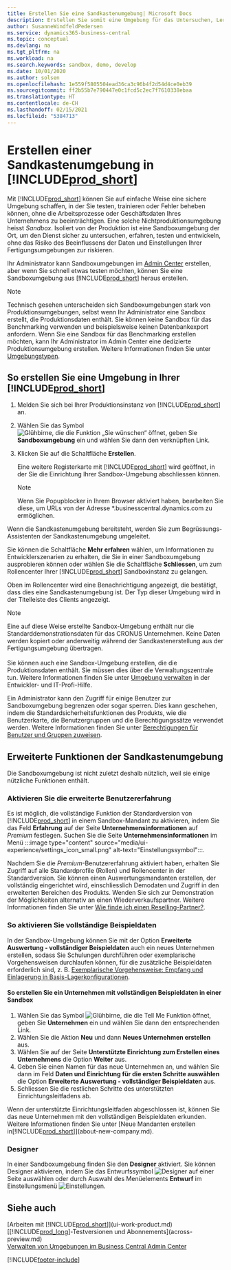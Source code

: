 ```yaml
---
title: Erstellen Sie eine Sandkastenumgebung| Microsoft Docs
description: Erstellen Sie somit eine Umgebung für das Untersuchen, Lernen, Entwickeln und Testen.
author: SusanneWindfeldPedersen
ms.service: dynamics365-business-central
ms.topic: conceptual
ms.devlang: na
ms.tgt_pltfrm: na
ms.workload: na
ms.search.keywords: sandbox, demo, develop
ms.date: 10/01/2020
ms.author: solsen
ms.openlocfilehash: 1e559f5805504ead36ca3c96b4f2d54d4ce0eb39
ms.sourcegitcommit: ff2b55b7e790447e0c1fcd5c2ec7f7610338ebaa
ms.translationtype: HT
ms.contentlocale: de-CH
ms.lasthandoff: 02/15/2021
ms.locfileid: "5384713"
---
```

# <a name="creating-a-sandbox-environment-in-prod_short"></a>Erstellen einer Sandkastenumgebung in [!INCLUDE[prod_short](includes/prod_short.md)]

Mit [!INCLUDE[prod_short](includes/prod_short.md)] können Sie auf einfache Weise eine sichere Umgebung schaffen, in der Sie testen, trainieren oder Fehler beheben können, ohne die Arbeitsprozesse oder Geschäftsdaten Ihres Unternehmens zu beeinträchtigen. Eine solche Nichtproduktionsumgebung heisst *Sandbox*. Isoliert von der Produktion ist eine Sandboxumgebung der Ort, um den Dienst sicher zu untersuchen, erfahren, testen und entwickeln, ohne das Risiko des Beeinflussens der Daten und Einstellungen Ihrer Fertigungsumgebungen zur riskieren.  

Ihr Administrator kann Sandboxumgebungen im [Admin Center](/dynamics365/business-central/dev-itpro/administration/tenant-admin-center-environments?toc=/dynamics365/business-central/toc.json) erstellen, aber wenn Sie schnell etwas testen möchten, können Sie eine Sandboxumgebung aus [!INCLUDE[prod_short](includes/prod_short.md)] heraus erstellen.  

> [!NOTE]
> Technisch gesehen unterscheiden sich Sandboxumgebungen stark von Produktionsumgebungen, selbst wenn Ihr Administrator eine Sandbox erstellt, die Produktionsdaten enthält. Sie können keine Sandbox für das Benchmarking verwenden und beispielsweise keinen Datenbankexport anfordern. Wenn Sie eine Sandbox für das Benchmarking erstellen möchten, kann Ihr Administrator im Admin Center eine dedizierte Produktionsumgebung erstellen. Weitere Informationen finden Sie unter [Umgebungstypen](/dynamics365/business-central/dev-itpro/administration/tenant-admin-center-environments#types-of-environments).

## <a name="to-create-a-sandbox-environment-in-your-prod_short"></a>So erstellen Sie eine Umgebung in Ihrer [!INCLUDE[prod_short](includes/prod_short.md)]

1. Melden Sie sich bei Ihrer Produktionsinstanz von [!INCLUDE[prod_short](includes/prod_short.md)] an.

2. Wählen Sie das Symbol ![Glühbirne, die die Funktion „Sie wünschen“ öffnet](media/ui-search/search_small.png "Tell Me-Funktion"), geben Sie **Sandboxumgebung** ein und wählen Sie dann den verknüpften Link.
    <!-- ![Sandbox Environment Setup](./media/across-sandbox/sandbox-environment-setup.png) -->
3. Klicken Sie auf die Schaltfläche **Erstellen**.  

    Eine weitere Registerkarte mit [!INCLUDE[prod_short](includes/prod_short.md)] wird geöffnet, in der Sie die Einrichtung Ihrer Sandbox-Umgebung abschliessen können.

    > [!NOTE]  
    >  Wenn Sie Popupblocker in Ihrem Browser aktiviert haben, bearbeiten Sie diese, um URLs von der Adresse *.businesscentral.dynamics.com zu ermöglichen.

Wenn die Sandkastenumgebung bereitsteht, werden Sie zum Begrüssungs-Assistenten der Sandkastenumgebung umgeleitet.
<!-- ![Sandbox Welcome Wizard](./media/across-sandbox/sandbox-wizard.png) -->

Sie können die Schaltfläche **Mehr erfahren** wählen, um Informationen zu Entwicklerszenarien zu erhalten, die Sie in einer Sandboxumgebung ausprobieren können oder wählen Sie die Schaltfläche **Schliessen**, um zum Rollencenter Ihrer [!INCLUDE[prod_short](includes/prod_short.md)] Sandboxinstanz zu gelangen.

Oben im Rollencenter wird eine Benachrichtigung angezeigt, die bestätigt, dass dies eine Sandkastenumgebung ist. Der Typ dieser Umgebung wird in der Titelleiste des Clients angezeigt.
    <!-- ![Sandbox RoleCenter Notification](./media/across-sandbox/sandbox-rolecenter-notification.png) -->

> [!NOTE]
> Eine auf diese Weise erstellte Sandbox-Umgebung enthält nur die Standarddemonstrationsdaten für das CRONUS Unternehmen. Keine Daten werden kopiert oder anderweitig während der Sandkastenerstellung aus der Fertigungsumgebung übertragen.<br /><br />
> Sie können auch eine Sandbox-Umgebung erstellen, die die Produktionsdaten enthält. Sie müssen dies über die Verwaltungszentrale tun. Weitere Informationen finden Sie unter [Umgebung verwalten](/dynamics365/business-central/dev-itpro/administration/tenant-admin-center-environments) in der Entwickler- und IT-Profi-Hilfe.  

<!--To switch between your production and sandbox environments, you can use the Business Central app launcher.
    ![Sandbox Dynamics365 Menu](./media/across-sandbox/sandbox-dynamics365-menu.png) -->

Ein Administrator kann den Zugriff für einige Benutzer zur Sandboxumgebung begrenzen oder sogar sperren. Dies kann geschehen, indem die Standardsicherheitsfunktionen des Produkts, wie die Benutzerkarte, die Benutzergruppen und die Berechtigungssätze verwendet werden. Weitere Informationen finden Sie unter [Berechtigungen für Benutzer und Gruppen zuweisen](ui-define-granular-permissions.md).  

<!-- ![Sandbox Permission Sets](./media/across-sandbox/sandbox-permission-sets.png) -->

## <a name="advanced-functionality-in-the-sandbox-environment"></a>Erweiterte Funktionen der Sandkastenumgebung

Die Sandboxumgebung ist nicht zuletzt deshalb nützlich, weil sie einige nützliche Funktionen enthält.

### <a name="to-enable-the-advanced-user-experience"></a>Aktivieren Sie die erweiterte Benutzererfahrung

Es ist möglich, die vollständige Funktion der Standardversion von [!INCLUDE[prod_short](includes/prod_short.md)] in einem Sandbox-Mandant zu aktivieren, indem Sie das Feld **Erfahrung** auf der Seite **Unternehmensinformationen** auf *Premium* festlegen. Suchen Sie die Seite **Unternehmensinformationen** im Menü :::image type="content" source="media/ui-experience/settings_icon_small.png" alt-text="Einstellungssymbol":::.  

Nachdem Sie die *Premium*-Benutzererfahrung aktiviert haben, erhalten Sie Zugriff auf alle Standardprofile (Rollen) und Rollencenter in der Standardversion. Sie können einen Auswertungsmandanten erstellen, der vollständig eingerichtet wird, einschliesslich Demodaten und Zugriff in den erweiterten Bereichen des Produkts. Wenden Sie sich zur Demonstration der Möglichkeiten alternativ an einen Wiederverkaufspartner. Weitere Informationen finden Sie unter [Wie finde ich einen Reselling-Partner?](across-faq.md#findpartner).  

### <a name="to-enable-complete-sample-data"></a>So aktivieren Sie vollständige Beispieldaten

In der Sandbox-Umgebung können Sie mit der Option **Erweiterte Auswertung - vollständiger Beispieldaten** auch ein neues Unternehmen erstellen, sodass Sie Schulungen durchführen oder exemplarische Vorgehensweisen durchlaufen können, für die zusätzliche Beispieldaten erforderlich sind, z. B. [Exemplarische Vorgehensweise: Empfang und Einlagerung in Basis-Lagerkonfigurationen](walkthrough-receiving-and-putting-away-in-basic-warehousing.md).  

#### <a name="to-create-a-company-with-complete-sample-data-in-a-sandbox"></a>So erstellen Sie ein Unternehmen mit vollständigen Beispieldaten in einer Sandbox

1. Wählen Sie das Symbol ![Glühbirne, die die Tell Me Funktion öffnet](media/ui-search/search_small.png "Tell Me-Funktion"), geben Sie **Unternehmen** ein und wählen Sie dann den entsprechenden Link.  
2. Wählen Sie die Aktion **Neu** und dann **Neues Unternehmen erstellen** aus.  
3. Wählen Sie auf der Seite **Unterstützte Einrichtung zum Erstellen eines Unternehmens** die Option **Weiter** aus.  
4. Geben Sie einen Namen für das neue Unternehmen an, und wählen Sie dann im Feld **Daten und Einrichtung für die ersten Schritte auswählen** die Option **Erweiterte Auswertung - vollständiger Beispieldaten** aus.  
5. Schliessen Sie die restlichen Schritte des unterstützten Einrichtungsleitfadens ab.  

Wenn der unterstützte Einrichtungsleitfaden abgeschlossen ist, können Sie das neue Unternehmen mit den vollständigen Beispieldaten erkunden. Weitere Informationen finden Sie unter [Neue Mandanten erstellen in[!INCLUDE[prod_short](includes/prod_short.md)]](about-new-company.md).  

### <a name="designer"></a>Designer

In einer Sandboxumgebung finden Sie den **Designer** aktiviert. Sie können Designer aktivieren, indem Sie das Entwurfssymbol ![Designer](./media/across-sandbox/sandbox-inclient-design-icon.png) auf einer Seite auswählen oder durch Auswahl des Menüelements **Entwurf** im Einstellungsmenü ![Einstellungen](media/ui-experience/settings_icon_small.png).

<!-- ![In-client Designer](./media/across-sandbox/sandbox-inclient-designer.png) -->

## <a name="see-also"></a>Siehe auch

[Arbeiten mit [!INCLUDE[prod_short](includes/prod_short.md)]](ui-work-product.md)  
[[!INCLUDE[prod_long](includes/prod_long.md)]-Testversionen und Abonnements](across-preview.md)  
[Verwalten von Umgebungen im Business Central Admin Center](/dynamics365/business-central/dev-itpro/administration/tenant-admin-center-environments)  


[!INCLUDE[footer-include](includes/footer-banner.md)]